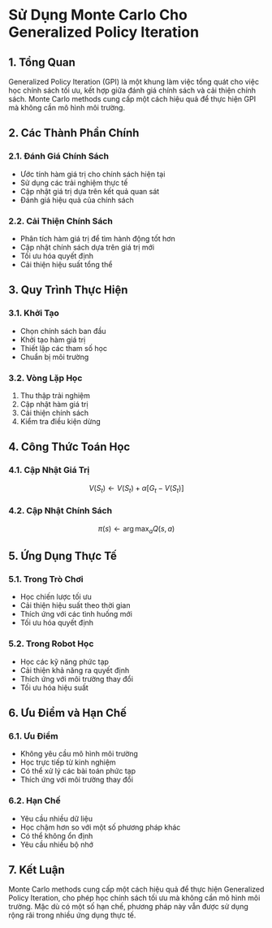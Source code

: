 # Sử Dụng Monte Carlo Cho Generalized Policy Iteration

## 1. Tổng Quan
Generalized Policy Iteration (GPI) là một khung làm việc tổng quát cho việc học chính sách tối ưu, kết hợp giữa đánh giá chính sách và cải thiện chính sách. Monte Carlo methods cung cấp một cách hiệu quả để thực hiện GPI mà không cần mô hình môi trường.

## 2. Các Thành Phần Chính

### 2.1. Đánh Giá Chính Sách
- Ước tính hàm giá trị cho chính sách hiện tại
- Sử dụng các trải nghiệm thực tế
- Cập nhật giá trị dựa trên kết quả quan sát
- Đánh giá hiệu quả của chính sách

### 2.2. Cải Thiện Chính Sách
- Phân tích hàm giá trị để tìm hành động tốt hơn
- Cập nhật chính sách dựa trên giá trị mới
- Tối ưu hóa quyết định
- Cải thiện hiệu suất tổng thể

## 3. Quy Trình Thực Hiện

### 3.1. Khởi Tạo
- Chọn chính sách ban đầu
- Khởi tạo hàm giá trị
- Thiết lập các tham số học
- Chuẩn bị môi trường

### 3.2. Vòng Lặp Học
1. Thu thập trải nghiệm
2. Cập nhật hàm giá trị
3. Cải thiện chính sách
4. Kiểm tra điều kiện dừng

## 4. Công Thức Toán Học

### 4.1. Cập Nhật Giá Trị
$$V(S_t) \leftarrow V(S_t) + \alpha[G_t - V(S_t)]$$

### 4.2. Cập Nhật Chính Sách
$$\pi(s) \leftarrow \arg\max_a Q(s,a)$$

## 5. Ứng Dụng Thực Tế

### 5.1. Trong Trò Chơi
- Học chiến lược tối ưu
- Cải thiện hiệu suất theo thời gian
- Thích ứng với các tình huống mới
- Tối ưu hóa quyết định

### 5.2. Trong Robot Học
- Học các kỹ năng phức tạp
- Cải thiện khả năng ra quyết định
- Thích ứng với môi trường thay đổi
- Tối ưu hóa hiệu suất

## 6. Ưu Điểm và Hạn Chế

### 6.1. Ưu Điểm
- Không yêu cầu mô hình môi trường
- Học trực tiếp từ kinh nghiệm
- Có thể xử lý các bài toán phức tạp
- Thích ứng với môi trường thay đổi

### 6.2. Hạn Chế
- Yêu cầu nhiều dữ liệu
- Học chậm hơn so với một số phương pháp khác
- Có thể không ổn định
- Yêu cầu nhiều bộ nhớ

## 7. Kết Luận
Monte Carlo methods cung cấp một cách hiệu quả để thực hiện Generalized Policy Iteration, cho phép học chính sách tối ưu mà không cần mô hình môi trường. Mặc dù có một số hạn chế, phương pháp này vẫn được sử dụng rộng rãi trong nhiều ứng dụng thực tế.
